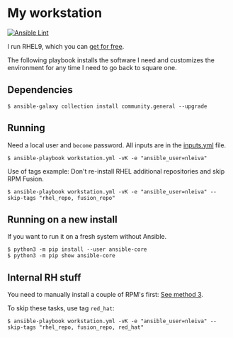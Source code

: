 # My workstation
[![Ansible Lint](https://github.com/nleiva/ansible-workstation/actions/workflows/ansible_lint.yml/badge.svg)](https://github.com/nleiva/ansible-workstation/actions/workflows/ansible_lint.yml)

I run RHEL9, which you can [get for free](https://developers.redhat.com/articles/faqs-no-cost-red-hat-enterprise-linux#general).

The following playbook installs the software I need and customizes the environment for any time I need to go back to square one.

## Dependencies

```
$ ansible-galaxy collection install community.general --upgrade
```

## Running

Need a local user and `become` password. All inputs are in the [inputs.yml](inputs.yml) file.

```
$ ansible-playbook workstation.yml -vK -e "ansible_user=nleiva"
```

Use of tags example: Don't re-install RHEL additional repositories and skip RPM Fusion.

```
$ ansible-playbook workstation.yml -vK -e "ansible_user=nleiva" --skip-tags "rhel_repo, fusion_repo"
```

## Running on a new install

If you want to run it on a fresh system without Ansible.

```
$ python3 -m pip install --user ansible-core
$ python3 -m pip show ansible-core
```

## Internal RH stuff

You need to manually install a couple of RPM's first: [See method 3](https://redhat.service-now.com/help?id=kb_article_view&sysparm_article=KB0005424).

To skip these tasks, use tag `red_hat`:

```
$ ansible-playbook workstation.yml -vK -e "ansible_user=nleiva" --skip-tags "rhel_repo, fusion_repo, red_hat"
```